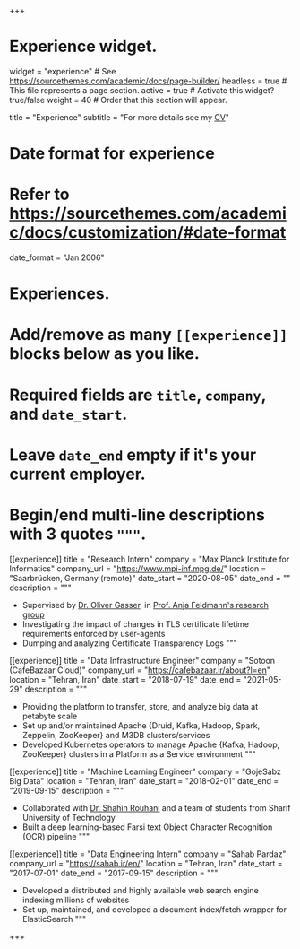 +++
# Experience widget.
widget = "experience"  # See https://sourcethemes.com/academic/docs/page-builder/
headless = true  # This file represents a page section.
active = true  # Activate this widget? true/false
weight = 40  # Order that this section will appear.

title = "Experience"
subtitle = "For more details see my [CV](media/AminKarbas_cv.pdf)"

# Date format for experience
#   Refer to https://sourcethemes.com/academic/docs/customization/#date-format
date_format = "Jan 2006"

# Experiences.
#   Add/remove as many `[[experience]]` blocks below as you like.
#   Required fields are `title`, `company`, and `date_start`.
#   Leave `date_end` empty if it's your current employer.
#   Begin/end multi-line descriptions with 3 quotes `"""`.

[[experience]]
  title = "Research Intern"
  company = "Max Planck Institute for Informatics"
  company_url = "https://www.mpi-inf.mpg.de/"
  location = "Saarbrücken, Germany (remote)"
  date_start = "2020-08-05"
  date_end = ""
  description = """
  - Supervised by [Dr. Oliver Gasser](https://www.mpi-inf.mpg.de/departments/inet/people/oliver-gasser), in [Prof. Anja Feldmann's research group](https://www.mpi-inf.mpg.de/departments/inet)
  - Investigating the impact of changes in TLS certificate lifetime requirements enforced by user-agents
  - Dumping and analyzing Certificate Transparency Logs
  """

[[experience]]
  title = "Data Infrastructure Engineer"
  company = "Sotoon (CafeBazaar Cloud)"
  company_url = "https://cafebazaar.ir/about?l=en"
  location = "Tehran, Iran"
  date_start = "2018-07-19"
  date_end = "2021-05-29"
  description = """
  - Providing the platform to transfer, store, and analyze big data at petabyte scale
  - Set up and/or maintained Apache {Druid, Kafka, Hadoop, Spark, Zeppelin, ZooKeeper} and M3DB clusters/services
  - Developed Kubernetes operators to manage Apache {Kafka, Hadoop, ZooKeeper} clusters in a Platform as a Service environment
  """

[[experience]]
  title = "Machine Learning Engineer"
  company = "GojeSabz Big Data"
  location = "Tehran, Iran"
  date_start = "2018-02-01"
  date_end = "2019-09-15"
  description = """
  - Collaborated with [Dr. Shahin Rouhani](http://physics.sharif.ir/~web/shahin-rouhani/) and a team of students from Sharif University of Technology
  - Built a deep learning-based Farsi text Object Character Recognition (OCR) pipeline
  """

[[experience]]
  title = "Data Engineering Intern"
  company = "Sahab Pardaz"
  company_url = "https://sahab.ir/en/"
  location = "Tehran, Iran"
  date_start = "2017-07-01"
  date_end = "2017-09-15"
  description = """
  - Developed a distributed and highly available web search engine indexing millions of websites
  - Set up, maintained, and developed a document index/fetch wrapper for ElasticSearch
  """

+++
